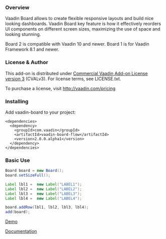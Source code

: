 ### Overview
Vaadin Board allows to create flexible responsive layouts and build nice looking dashboards.
Vaadin Board key feature is how it effectively reorders UI components on different screen sizes, maximizing the use of space and looking stunning.

Board 2 is compatible with Vaadin 10 and newer. 
Board 1 is for Vaadin Framework 8.1 and newer.

### License & Author

This add-on is distributed under [Commercial Vaadin Add-on License version 3](http://vaadin.com/license/cval-3) (CVALv3).
For license terms, see LICENSE.txt.

To purchase a license, visit http://vaadin.com/pricing

### Installing
Add vaadin-board to your project:
```
<dependencies>
  <dependency>
    <groupId>com.vaadin</groupId>
    <artifactId>vaadin-board-flow</artifactId>
    <version>2.0.0.alpha1</version>
  </dependency>
</dependencies>
```

### Basic Use

```java
Board board = new Board();
board.setSizeFull();

Label lbl1 =  new Label("LABEL1");
Label lbl2 =  new Label("LABEL2");
Label lbl3 =  new Label("LABEL3");
Label lbl4 =  new Label("LABEL4");

board.addRow(lbl1, lbl2, lbl3, lbl4);
add(board);
```

[Demo](https://demo.vaadin.com/vaadin-board)

[Documentation](https://vaadin.com/docs/-/part/board/board-overview.html)

